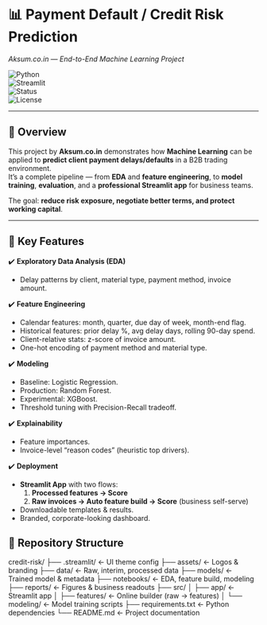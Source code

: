 # 📊 Payment Default / Credit Risk Prediction  
*Aksum.co.in — End-to-End Machine Learning Project*

![Python](https://img.shields.io/badge/Python-3.11-blue.svg)  
![Streamlit](https://img.shields.io/badge/Streamlit-App-red.svg)  
![Status](https://img.shields.io/badge/Project%20Stage-Complete-brightgreen.svg)  
![License](https://img.shields.io/badge/License-MIT-lightgrey.svg)

---

## 🌟 Overview  

This project by **Aksum.co.in** demonstrates how **Machine Learning** can be applied to **predict client payment delays/defaults** in a B2B trading environment.  
It’s a complete pipeline — from **EDA** and **feature engineering**, to **model training**, **evaluation**, and a **professional Streamlit app** for business teams.  

The goal: **reduce risk exposure, negotiate better terms, and protect working capital**.  

---

## 🚀 Key Features  

✔️ **Exploratory Data Analysis (EDA)**  
- Delay patterns by client, material type, payment method, invoice amount.  

✔️ **Feature Engineering**  
- Calendar features: month, quarter, due day of week, month-end flag.  
- Historical features: prior delay %, avg delay days, rolling 90-day spend.  
- Client-relative stats: z-score of invoice amount.  
- One-hot encoding of payment method and material type.  

✔️ **Modeling**  
- Baseline: Logistic Regression.  
- Production: Random Forest.  
- Experimental: XGBoost.  
- Threshold tuning with Precision-Recall tradeoff.  

✔️ **Explainability**  
- Feature importances.  
- Invoice-level “reason codes” (heuristic top drivers).  

✔️ **Deployment**  
- **Streamlit App** with two flows:  
  1. **Processed features → Score**  
  2. **Raw invoices → Auto feature build → Score** (business self-serve)  
- Downloadable templates & results.  
- Branded, corporate-looking dashboard.  


## 📂 Repository Structure  

credit-risk/
├── .streamlit/ <- UI theme config
├── assets/ <- Logos & branding
├── data/ <- Raw, interim, processed data
├── models/ <- Trained model & metadata
├── notebooks/ <- EDA, feature build, modeling
├── reports/ <- Figures & business readouts
├── src/
│ ├── app/ <- Streamlit app
│ ├── features/ <- Online builder (raw → features)
│ └── modeling/ <- Model training scripts
├── requirements.txt <- Python dependencies
└── README.md <- Project documentation

